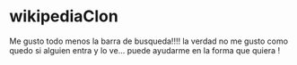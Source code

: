 # wikipediaClon
Me gusto todo menos la barra de busqueda!!!! la verdad no me gusto como quedo si alguien entra y lo ve... puede ayudarme en la forma que quiera !
